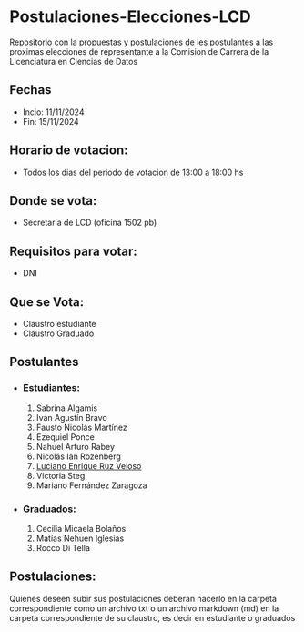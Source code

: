 # Postulaciones-Elecciones-LCD

Repositorio con la propuestas y postulaciones de les postulantes a las proximas elecciones de representante a la Comision de Carrera de la Licenciatura en Ciencias de Datos

## Fechas
  + Incio: 11/11/2024 
  + Fin: 15/11/2024

## Horario de votacion:
  + Todos los dias del periodo de votacion de 13:00 a 18:00 hs

## Donde se vota:
  + Secretaria de LCD (oficina 1502 pb)

## Requisitos para votar:
  + DNI

## Que se Vota:
  + Claustro estudiante
  + Claustro Graduado

## Postulantes
  + ### Estudiantes:
     1. Sabrina Algamis
     2. Ivan Agustín Bravo
     3. Fausto Nicolás Martínez
     4. Ezequiel Ponce
     5. Nahuel Arturo Rabey
     6. Nicolás Ian Rozenberg
     7. [Luciano Enrique Ruz Veloso](https://github.com/CODAExactas/Postulaciones-Elecciones-LCD/blob/main/Postulaciones-Estudiantes/luci.md)
     8. Victoria Steg
     9. Mariano Fernández Zaragoza
         
  + ### Graduados:
     1. Cecilia Micaela Bolaños
     2. Matías Nehuen Iglesias
     3. Rocco Di Tella

## Postulaciones:
Quienes deseen subir sus postulaciones deberan hacerlo en la carpeta correspondiente como un archivo txt o un archivo markdown (md) en la carpeta correspondiente de su claustro, es decir en estudiante o graduados
